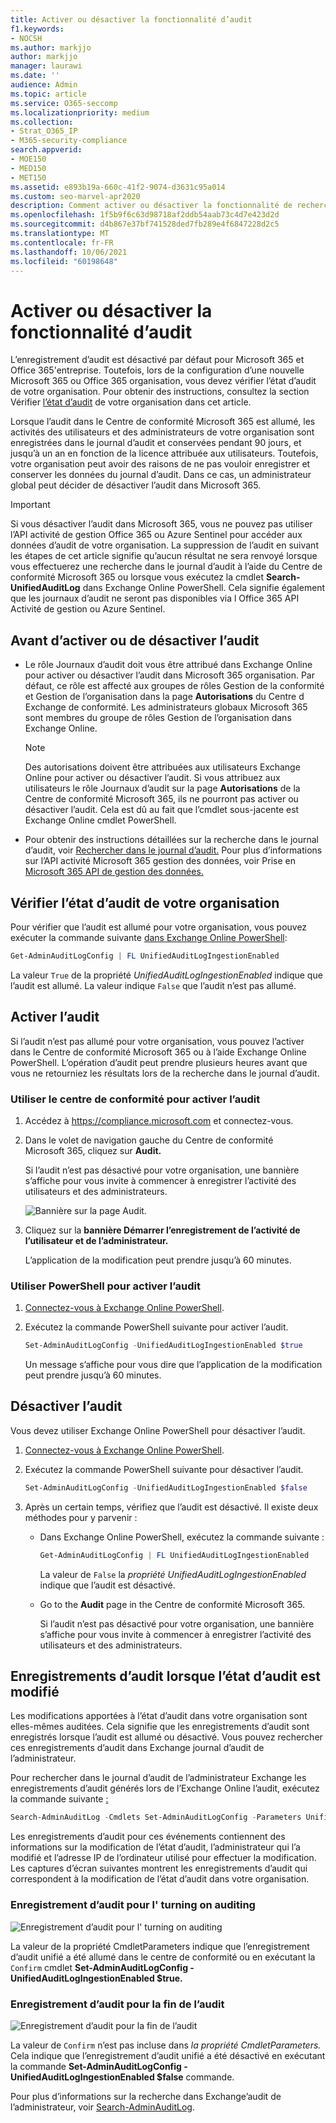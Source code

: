 ```yaml
---
title: Activer ou désactiver la fonctionnalité d’audit
f1.keywords:
- NOCSH
ms.author: markjjo
author: markjjo
manager: laurawi
ms.date: ''
audience: Admin
ms.topic: article
ms.service: O365-seccomp
ms.localizationpriority: medium
ms.collection:
- Strat_O365_IP
- M365-security-compliance
search.appverid:
- MOE150
- MED150
- MET150
ms.assetid: e893b19a-660c-41f2-9074-d3631c95a014
ms.custom: seo-marvel-apr2020
description: Comment activer ou désactiver la fonctionnalité de recherche du journal d’audit dans le Centre de conformité Microsoft 365 pour activer ou désactiver la possibilité pour les administrateurs d’effectuer des recherches dans le journal d’audit.
ms.openlocfilehash: 1f5b9f6c63d98718af2ddb54aab73c4d7e423d2d
ms.sourcegitcommit: d4b867e37bf741528ded7fb289e4f6847228d2c5
ms.translationtype: MT
ms.contentlocale: fr-FR
ms.lasthandoff: 10/06/2021
ms.locfileid: "60198648"
---
```

# <a name="turn-auditing-on-or-off"></a>Activer ou désactiver la fonctionnalité d’audit

L’enregistrement d’audit est désactivé par défaut pour Microsoft 365 et Office 365'entreprise. Toutefois, lors de la configuration d’une nouvelle Microsoft 365 ou Office 365 organisation, vous devez vérifier l’état d’audit de votre organisation. Pour obtenir des instructions, consultez la section Vérifier [l’état d’audit](#verify-the-auditing-status-for-your-organization) de votre organisation dans cet article. 

Lorsque l’audit dans le Centre de conformité Microsoft 365 est allumé, les activités des utilisateurs et des administrateurs de votre organisation sont enregistrées dans le journal d’audit et conservées pendant 90 jours, et jusqu’à un an en fonction de la licence attribuée aux utilisateurs. Toutefois, votre organisation peut avoir des raisons de ne pas vouloir enregistrer et conserver les données du journal d’audit. Dans ce cas, un administrateur global peut décider de désactiver l’audit dans Microsoft 365.

> [!IMPORTANT]
> Si vous désactiver l’audit dans Microsoft 365, vous ne pouvez pas utiliser l’API activité de gestion Office 365 ou Azure Sentinel pour accéder aux données d’audit de votre organisation. La suppression de l’audit en suivant les étapes de cet article signifie qu’aucun résultat ne sera renvoyé lorsque vous effectuerez une recherche dans le journal d’audit à l’aide du Centre de conformité Microsoft 365 ou lorsque vous exécutez la cmdlet **Search-UnifiedAuditLog** dans Exchange Online PowerShell. Cela signifie également que les journaux d’audit ne seront pas disponibles via l Office 365 API Activité de gestion ou Azure Sentinel.
  
## <a name="before-you-turn-auditing-on-or-off"></a>Avant d’activer ou de désactiver l’audit

- Le rôle Journaux d’audit doit vous être attribué dans Exchange Online pour activer ou désactiver l’audit dans Microsoft 365 organisation. Par défaut, ce rôle est affecté aux groupes de rôles Gestion de la conformité et Gestion de l’organisation dans la page **Autorisations** du Centre d Exchange de conformité. Les administrateurs globaux Microsoft 365 sont membres du groupe de rôles Gestion de l’organisation dans Exchange Online.

    > [!NOTE]
    > Des autorisations doivent être attribuées aux utilisateurs Exchange Online pour activer ou désactiver l’audit. Si vous attribuez aux utilisateurs le rôle Journaux d’audit sur la page **Autorisations** de la Centre de conformité Microsoft 365, ils ne pourront pas activer ou désactiver l’audit. Cela est dû au fait que l’cmdlet sous-jacente est Exchange Online cmdlet PowerShell.

- Pour obtenir des instructions détaillées sur la recherche dans le journal d’audit, voir [Rechercher dans le journal d’audit.](search-the-audit-log-in-security-and-compliance.md) Pour plus d’informations sur l’API activité Microsoft 365 gestion des données, voir Prise en [Microsoft 365 API de gestion des données.](/office/office-365-management-api/get-started-with-office-365-management-apis)

## <a name="verify-the-auditing-status-for-your-organization"></a>Vérifier l’état d’audit de votre organisation

Pour vérifier que l’audit est allumé pour votre organisation, vous pouvez exécuter la commande suivante [dans Exchange Online PowerShell](/powershell/exchange/connect-to-exchange-online-powershell):

```powershell
Get-AdminAuditLogConfig | FL UnifiedAuditLogIngestionEnabled
```

La valeur `True` de la propriété  _UnifiedAuditLogIngestionEnabled_ indique que l’audit est allumé. La valeur indique `False` que l’audit n’est pas allumé.

## <a name="turn-on-auditing"></a>Activer l’audit

Si l’audit n’est pas allumé pour votre organisation, vous pouvez l’activer dans le Centre de conformité Microsoft 365 ou à l’aide Exchange Online PowerShell. L’opération d’audit peut prendre plusieurs heures avant que vous ne retourniez les résultats lors de la recherche dans le journal d’audit.
  
### <a name="use-the-compliance-center-to-turn-on-auditing"></a>Utiliser le centre de conformité pour activer l’audit

1. Accédez à <https://compliance.microsoft.com> et connectez-vous.

2. Dans le volet de navigation gauche du Centre de conformité Microsoft 365, cliquez sur **Audit.**

   Si l’audit n’est pas désactivé pour votre organisation, une bannière s’affiche pour vous invite à commencer à enregistrer l’activité des utilisateurs et des administrateurs.

   ![Bannière sur la page Audit.](../media/AuditingBanner.png)

3. Cliquez sur la **bannière Démarrer l’enregistrement de l’activité de l’utilisateur et de l’administrateur.**

   L’application de la modification peut prendre jusqu’à 60 minutes.

### <a name="use-powershell-to-turn-on-auditing"></a>Utiliser PowerShell pour activer l’audit

1. [Connectez-vous à Exchange Online PowerShell](/powershell/exchange/connect-to-exchange-online-powershell).

2. Exécutez la commande PowerShell suivante pour activer l’audit.

    ```powershell
    Set-AdminAuditLogConfig -UnifiedAuditLogIngestionEnabled $true
    ```

    Un message s’affiche pour vous dire que l’application de la modification peut prendre jusqu’à 60 minutes.
  
## <a name="turn-off-auditing"></a>Désactiver l’audit

Vous devez utiliser Exchange Online PowerShell pour désactiver l’audit.
  
1. [Connectez-vous à Exchange Online PowerShell](/powershell/exchange/connect-to-exchange-online-powershell).

2. Exécutez la commande PowerShell suivante pour désactiver l’audit.

    ```powershell
    Set-AdminAuditLogConfig -UnifiedAuditLogIngestionEnabled $false
    ```

3. Après un certain temps, vérifiez que l’audit est désactivé. Il existe deux méthodes pour y parvenir :

    - Dans Exchange Online PowerShell, exécutez la commande suivante :

      ```powershell
      Get-AdminAuditLogConfig | FL UnifiedAuditLogIngestionEnabled
      ```

      La valeur de  `False` la  _propriété UnifiedAuditLogIngestionEnabled_ indique que l’audit est désactivé.

    - Go to the **Audit** page in the Centre de conformité Microsoft 365.

      Si l’audit n’est pas désactivé pour votre organisation, une bannière s’affiche pour vous invite à commencer à enregistrer l’activité des utilisateurs et des administrateurs.

## <a name="audit-records-when-auditing-status-is-changed"></a>Enregistrements d’audit lorsque l’état d’audit est modifié

Les modifications apportées à l’état d’audit dans votre organisation sont elles-mêmes auditées. Cela signifie que les enregistrements d’audit sont enregistrés lorsque l’audit est allumé ou désactivé. Vous pouvez rechercher ces enregistrements d’audit dans Exchange journal d’audit de l’administrateur.

Pour rechercher dans le journal d’audit de l’administrateur Exchange les enregistrements d’audit générés lors de l’Exchange Online l’audit, exécutez la commande suivante [:](/powershell/exchange/connect-to-exchange-online-powershell)

```powershell
Search-AdminAuditLog -Cmdlets Set-AdminAuditLogConfig -Parameters UnifiedAuditLogIngestionEnabled
```

Les enregistrements d’audit pour ces événements contiennent des informations sur la modification de l’état d’audit, l’administrateur qui l’a modifié et l’adresse IP de l’ordinateur utilisé pour effectuer la modification. Les captures d’écran suivantes montrent les enregistrements d’audit qui correspondent à la modification de l’état d’audit dans votre organisation.

### <a name="audit-record-for-turning-on-auditing"></a>Enregistrement d’audit pour l' turning on auditing

![Enregistrement d’audit pour l' turning on auditing](../media/AuditStatusAuditingEnabled.png)

La valeur de la propriété CmdletParameters indique que l’enregistrement d’audit unifié a été allumé dans le centre de conformité ou en exécutant la `Confirm` cmdlet **Set-AdminAuditLogConfig -UnifiedAuditLogIngestionEnabled $true.** 

### <a name="audit-record-for-turning-off-auditing"></a>Enregistrement d’audit pour la fin de l’audit

![Enregistrement d’audit pour la fin de l’audit](../media/AuditStatusAuditingDisabled.png)

La valeur de `Confirm` n’est pas incluse dans *la propriété CmdletParameters.* Cela indique que l’enregistrement d’audit unifié a été désactivé en exécutant la commande **Set-AdminAuditLogConfig -UnifiedAuditLogIngestionEnabled $false** commande.

Pour plus d’informations sur la recherche dans Exchange’audit de l’administrateur, voir [Search-AdminAuditLog](/powershell/module/exchange/search-adminauditlog).